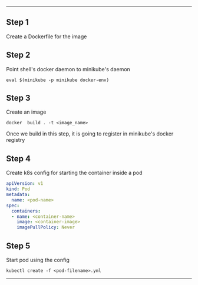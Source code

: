 
---

## Step 1

Create a Dockerfile for the image

## Step 2

Point shell's docker daemon to minikube's daemon

```
eval $(minikube -p minikube docker-env)
```

## Step 3

Create an image

```
docker  build . -t <image_name>
```

Once we build in this step, it is going to register in minikube's docker registry

## Step 4

Create k8s config for starting the container inside a pod

```yaml
apiVersion: v1
kind: Pod
metadata:
  name: <pod-name>
spec:
  containers:
  - name: <container-name>
    image: <container-image>
    imagePullPolicy: Never
```

## Step 5

Start pod using the config

```
kubectl create -f <pod-filename>.yml
```

---
